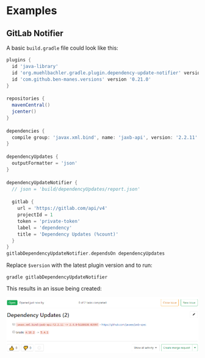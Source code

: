 # Examples

## GitLab Notifier

A basic `build.gradle` file could look like this:

```groovy
plugins {
  id 'java-library'
  id 'org.muehlbachler.gradle.plugin.dependency-update-notifier' version "$version"
  id 'com.github.ben-manes.versions' version '0.21.0'
}

repositories {
  mavenCentral()
  jcenter()
}

dependencies {
  compile group: 'javax.xml.bind', name: 'jaxb-api', version: '2.2.11'
}

dependencyUpdates {
  outputFormatter = 'json'
}

dependencyUpdateNotifier {
  // json = 'build/dependencyUpdates/report.json'
  
  gitlab {
    url = 'https://gitlab.com/api/v4'
    projectId = 1
    token = 'private-token'
    label = 'dependency'
    title = 'Dependency Updates (%count)'
  }
}
gitlabDependencyUpdateNotifier.dependsOn dependencyUpdates
```

Replace `$version` with the latest plugin version and to run:

```
gradle gitlabDependencyUpdateNotifier
```

This results in an issue being created:

![Created Issue](images/issue.png)
